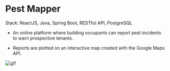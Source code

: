 # Pest Mapper
Stack: ReactJS, Java, Spring Boot, RESTful API, PostgreSQL

* An online platform where building occupants can report pest incidents to warn prospective tenants.

* Reports are plotted on an interactive map created with the Google Maps API.

![gif](demo.gif)
